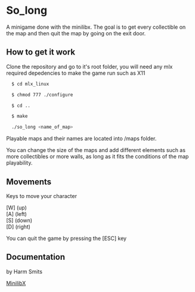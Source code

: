 # So_long

A minigame done with the minilibx. The goal is to get every collectible on the map and then quit the map by going on the exit door.


## How to get it work

Clone the repository and go to it's root folder, you will need any mlx required depedencies to make the game run such as X11

```bash
  $ cd mlx_linux
```
```bash
  $ chmod 777 ./configure
```
```bash
  $ cd ..
```
```bash
  $ make
```
```bash
  ./so_long <name_of_map>
```
Playable maps and their names are located into /maps folder.    

 You can change the size of the maps and add different elements such as more collectibles or more walls, as long as it fits the conditions of the map playability.  

## Movements
Keys to move your character

[W] (up)  
[A] (left)  
[S] (down)  
[D] (right)  

You can quit the game by pressing the [ESC] key

## Documentation 
by Harm Smits

[MinilibX](https://harm-smits.github.io/42docs/libs/minilibx)

